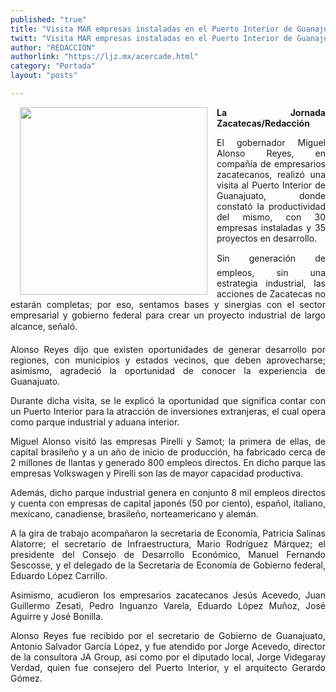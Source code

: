 ```yaml
---
published: "true"
title: "Visita MAR empresas instaladas en el Puerto Interior de Guanajuato"
twitt: "Visita MAR empresas instaladas en el Puerto Interior de Guanajuato"
author: "REDACCION"
authorlink: "https://ljz.mx/acercade.html"
category: "Portada"
layout: "posts"

---
```


<p style="text-align: justify;">
  <img src="http://ljz.mx/images/stories/fotos_mayo2013/p8%20goberguanajuato.jpg" border="0" width="300" style="margin-left: 15px; margin-right: 15px; float: left;" />
</p>

<p style="text-align: justify;">
  <strong>La Jornada Zacatecas/Redacción</strong>
</p>

<p style="text-align: justify;">
  El gobernador Miguel Alonso Reyes, en compañía de empresarios zacatecanos, realizó una visita al Puerto Interior de Guanajuato, donde constató la productividad del mismo, con 30 empresas instaladas y 35 proyectos en desarrollo.
</p>

<p style="text-align: justify;">
  Sin generación de empleos, sin una estrategia industrial, las acciones de Zacatecas no estarán completas; por eso, sentamos bases y sinergias con el sector empresarial y gobierno federal para crear un proyecto industrial de largo alcance, señaló.
</p>

<p style="text-align: justify;">
  Alonso Reyes dijo que existen oportunidades de generar desarrollo por regiones, con municipios y estados vecinos, que deben aprovecharse; asimismo, agradeció la oportunidad de conocer la experiencia de Guanajuato.
</p>

<p style="text-align: justify;">
  Durante dicha visita, se le explicó la oportunidad que significa contar con un Puerto Interior para la atracción de inversiones extranjeras, el cual opera como parque industrial y aduana interior.
</p>

<p style="text-align: justify;">
  Miguel Alonso visitó las empresas Pirelli y Samot; la primera de ellas, de capital brasileño y a un año de inicio de producción, ha fabricado cerca de 2 millones de llantas y generado 800 empleos directos. En dicho parque las empresas Volkswagen y Pirelli son las de mayor capacidad productiva.
</p>

<p style="text-align: justify;">
  Además, dicho parque industrial genera en conjunto 8 mil empleos directos y cuenta con empresas de capital japonés (50 por ciento), español, italiano, mexicano, canadiense, brasileño, norteamericano y alemán.
</p>

<p style="text-align: justify;">
  A la gira de trabajo acompañaron la secretaria de Economía, Patricia Salinas Alatorre; el secretario de Infraestructura, Mario Rodríguez Márquez; el presidente del Consejo de Desarrollo Económico, Manuel Fernando Sescosse, y el delegado de la Secretaría de Economía de Gobierno federal, Eduardo López Carrillo.
</p>

<p style="text-align: justify;">
  Asimismo, acudieron los empresarios zacatecanos Jesús Acevedo, Juan Guillermo Zesati, Pedro Inguanzo Varela, Eduardo López Muñoz, José Aguirre y José Bonilla.
</p>

<p style="text-align: justify;">
  Alonso Reyes fue recibido por el secretario de Gobierno de Guanajuato, Antonio Salvador García López, y fue atendido por Jorge Acevedo, director de la consultora JA Group, así como por el diputado local, Jorge Videgaray Verdad, quien fue consejero del Puerto Interior, y el arquitecto Gerardo Gómez.
</p>
